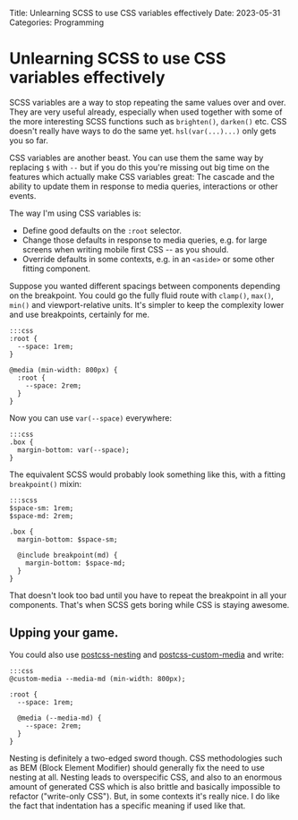 Title: Unlearning SCSS to use CSS variables effectively
Date: 2023-05-31
Categories: Programming

# Unlearning SCSS to use CSS variables effectively

SCSS variables are a way to stop repeating the same values over and over. They
are very useful already, especially when used together with some of the more
interesting SCSS functions such as `brighten()`, `darken()` etc. CSS doesn't
really have ways to do the same yet. `hsl(var(...)...)` only gets you so far.

CSS variables are another beast. You can use them the same way by replacing `$`
with `--` but if you do this you're missing out big time on the features which
actually make CSS variables great: The cascade and the ability to update them
in response to media queries, interactions or other events.

The way I'm using CSS variables is:

- Define good defaults on the `:root` selector.
- Change those defaults in response to media queries, e.g. for large screens
  when writing mobile first CSS -- as you should.
- Override defaults in some contexts, e.g. in an `<aside>` or some other
  fitting component.

Suppose you wanted different spacings between components depending on the
breakpoint. You could go the fully fluid route with `clamp()`, `max()`, `min()`
and viewport-relative units. It's simpler to keep the complexity lower and use
breakpoints, certainly for me.

    :::css
    :root {
      --space: 1rem;
    }

    @media (min-width: 800px) {
      :root {
        --space: 2rem;
      }
    }

Now you can use `var(--space)` everywhere:

    :::css
    .box {
      margin-bottom: var(--space);
    }

The equivalent SCSS would probably look something like this, with a fitting
`breakpoint()` mixin:

    :::scss
    $space-sm: 1rem;
    $space-md: 2rem;

    .box {
      margin-bottom: $space-sm;

      @include breakpoint(md) {
        margin-bottom: $space-md;
      }
    }

That doesn't look too bad until you have to repeat the breakpoint in all your
components. That's when SCSS gets boring while CSS is staying awesome.

## Upping your game.

You could also use
[postcss-nesting](https://www.npmjs.com/package/@csstools/postcss-nesting-experimental)
and [postcss-custom-media](https://www.npmjs.com/package/postcss-custom-media)
and write:

    :::css
    @custom-media --media-md (min-width: 800px);

    :root {
      --space: 1rem;

      @media (--media-md) {
        --space: 2rem;
      }
    }

Nesting is definitely a two-edged sword though. CSS methodologies such as BEM
(Block Element Modifier) should generally fix the need to use nesting at all.
Nesting leads to overspecific CSS, and also to an enormous amount of generated
CSS which is also brittle and basically impossible to refactor ("write-only
CSS"). But, in some contexts it's really nice. I do like the fact that
indentation has a specific meaning if used like that.

